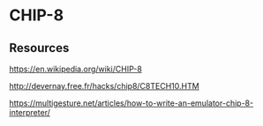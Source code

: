 # CHIP-8
## Resources

https://en.wikipedia.org/wiki/CHIP-8

http://devernay.free.fr/hacks/chip8/C8TECH10.HTM

https://multigesture.net/articles/how-to-write-an-emulator-chip-8-interpreter/